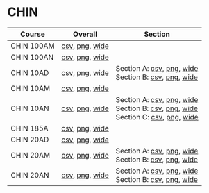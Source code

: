 # CHIN

| Course | Overall | Section |
| ------ | ------- | ------- |
| CHIN 100AM | [csv](https://github.com/UCSD-Historical-Enrollment-Data/2023Fall/blob/main/overall/CHIN%20100AM.csv), [png](https://raw.githubusercontent.com/UCSD-Historical-Enrollment-Data/2023Fall/main/plot_overall/CHIN%20100AM.png), [wide](https://raw.githubusercontent.com/UCSD-Historical-Enrollment-Data/2023Fall/main/plot_overall_wide/CHIN%20100AM.png) |  |
| CHIN 100AN | [csv](https://github.com/UCSD-Historical-Enrollment-Data/2023Fall/blob/main/overall/CHIN%20100AN.csv), [png](https://raw.githubusercontent.com/UCSD-Historical-Enrollment-Data/2023Fall/main/plot_overall/CHIN%20100AN.png), [wide](https://raw.githubusercontent.com/UCSD-Historical-Enrollment-Data/2023Fall/main/plot_overall_wide/CHIN%20100AN.png) |  |
| CHIN 10AD | [csv](https://github.com/UCSD-Historical-Enrollment-Data/2023Fall/blob/main/overall/CHIN%2010AD.csv), [png](https://raw.githubusercontent.com/UCSD-Historical-Enrollment-Data/2023Fall/main/plot_overall/CHIN%2010AD.png), [wide](https://raw.githubusercontent.com/UCSD-Historical-Enrollment-Data/2023Fall/main/plot_overall_wide/CHIN%2010AD.png) | Section A: [csv](https://github.com/UCSD-Historical-Enrollment-Data/2023Fall/blob/main/section/CHIN%2010AD_A.csv), [png](https://raw.githubusercontent.com/UCSD-Historical-Enrollment-Data/2023Fall/main/plot_section/CHIN%2010AD_A.png), [wide](https://raw.githubusercontent.com/UCSD-Historical-Enrollment-Data/2023Fall/main/plot_section_wide/CHIN%2010AD_A.png)<br>Section B: [csv](https://github.com/UCSD-Historical-Enrollment-Data/2023Fall/blob/main/section/CHIN%2010AD_B.csv), [png](https://raw.githubusercontent.com/UCSD-Historical-Enrollment-Data/2023Fall/main/plot_section/CHIN%2010AD_B.png), [wide](https://raw.githubusercontent.com/UCSD-Historical-Enrollment-Data/2023Fall/main/plot_section_wide/CHIN%2010AD_B.png) |
| CHIN 10AM | [csv](https://github.com/UCSD-Historical-Enrollment-Data/2023Fall/blob/main/overall/CHIN%2010AM.csv), [png](https://raw.githubusercontent.com/UCSD-Historical-Enrollment-Data/2023Fall/main/plot_overall/CHIN%2010AM.png), [wide](https://raw.githubusercontent.com/UCSD-Historical-Enrollment-Data/2023Fall/main/plot_overall_wide/CHIN%2010AM.png) |  |
| CHIN 10AN | [csv](https://github.com/UCSD-Historical-Enrollment-Data/2023Fall/blob/main/overall/CHIN%2010AN.csv), [png](https://raw.githubusercontent.com/UCSD-Historical-Enrollment-Data/2023Fall/main/plot_overall/CHIN%2010AN.png), [wide](https://raw.githubusercontent.com/UCSD-Historical-Enrollment-Data/2023Fall/main/plot_overall_wide/CHIN%2010AN.png) | Section A: [csv](https://github.com/UCSD-Historical-Enrollment-Data/2023Fall/blob/main/section/CHIN%2010AN_A.csv), [png](https://raw.githubusercontent.com/UCSD-Historical-Enrollment-Data/2023Fall/main/plot_section/CHIN%2010AN_A.png), [wide](https://raw.githubusercontent.com/UCSD-Historical-Enrollment-Data/2023Fall/main/plot_section_wide/CHIN%2010AN_A.png)<br>Section B: [csv](https://github.com/UCSD-Historical-Enrollment-Data/2023Fall/blob/main/section/CHIN%2010AN_B.csv), [png](https://raw.githubusercontent.com/UCSD-Historical-Enrollment-Data/2023Fall/main/plot_section/CHIN%2010AN_B.png), [wide](https://raw.githubusercontent.com/UCSD-Historical-Enrollment-Data/2023Fall/main/plot_section_wide/CHIN%2010AN_B.png)<br>Section C: [csv](https://github.com/UCSD-Historical-Enrollment-Data/2023Fall/blob/main/section/CHIN%2010AN_C.csv), [png](https://raw.githubusercontent.com/UCSD-Historical-Enrollment-Data/2023Fall/main/plot_section/CHIN%2010AN_C.png), [wide](https://raw.githubusercontent.com/UCSD-Historical-Enrollment-Data/2023Fall/main/plot_section_wide/CHIN%2010AN_C.png) |
| CHIN 185A | [csv](https://github.com/UCSD-Historical-Enrollment-Data/2023Fall/blob/main/overall/CHIN%20185A.csv), [png](https://raw.githubusercontent.com/UCSD-Historical-Enrollment-Data/2023Fall/main/plot_overall/CHIN%20185A.png), [wide](https://raw.githubusercontent.com/UCSD-Historical-Enrollment-Data/2023Fall/main/plot_overall_wide/CHIN%20185A.png) |  |
| CHIN 20AD | [csv](https://github.com/UCSD-Historical-Enrollment-Data/2023Fall/blob/main/overall/CHIN%2020AD.csv), [png](https://raw.githubusercontent.com/UCSD-Historical-Enrollment-Data/2023Fall/main/plot_overall/CHIN%2020AD.png), [wide](https://raw.githubusercontent.com/UCSD-Historical-Enrollment-Data/2023Fall/main/plot_overall_wide/CHIN%2020AD.png) |  |
| CHIN 20AM | [csv](https://github.com/UCSD-Historical-Enrollment-Data/2023Fall/blob/main/overall/CHIN%2020AM.csv), [png](https://raw.githubusercontent.com/UCSD-Historical-Enrollment-Data/2023Fall/main/plot_overall/CHIN%2020AM.png), [wide](https://raw.githubusercontent.com/UCSD-Historical-Enrollment-Data/2023Fall/main/plot_overall_wide/CHIN%2020AM.png) | Section A: [csv](https://github.com/UCSD-Historical-Enrollment-Data/2023Fall/blob/main/section/CHIN%2020AM_A.csv), [png](https://raw.githubusercontent.com/UCSD-Historical-Enrollment-Data/2023Fall/main/plot_section/CHIN%2020AM_A.png), [wide](https://raw.githubusercontent.com/UCSD-Historical-Enrollment-Data/2023Fall/main/plot_section_wide/CHIN%2020AM_A.png)<br>Section B: [csv](https://github.com/UCSD-Historical-Enrollment-Data/2023Fall/blob/main/section/CHIN%2020AM_B.csv), [png](https://raw.githubusercontent.com/UCSD-Historical-Enrollment-Data/2023Fall/main/plot_section/CHIN%2020AM_B.png), [wide](https://raw.githubusercontent.com/UCSD-Historical-Enrollment-Data/2023Fall/main/plot_section_wide/CHIN%2020AM_B.png) |
| CHIN 20AN | [csv](https://github.com/UCSD-Historical-Enrollment-Data/2023Fall/blob/main/overall/CHIN%2020AN.csv), [png](https://raw.githubusercontent.com/UCSD-Historical-Enrollment-Data/2023Fall/main/plot_overall/CHIN%2020AN.png), [wide](https://raw.githubusercontent.com/UCSD-Historical-Enrollment-Data/2023Fall/main/plot_overall_wide/CHIN%2020AN.png) | Section A: [csv](https://github.com/UCSD-Historical-Enrollment-Data/2023Fall/blob/main/section/CHIN%2020AN_A.csv), [png](https://raw.githubusercontent.com/UCSD-Historical-Enrollment-Data/2023Fall/main/plot_section/CHIN%2020AN_A.png), [wide](https://raw.githubusercontent.com/UCSD-Historical-Enrollment-Data/2023Fall/main/plot_section_wide/CHIN%2020AN_A.png)<br>Section B: [csv](https://github.com/UCSD-Historical-Enrollment-Data/2023Fall/blob/main/section/CHIN%2020AN_B.csv), [png](https://raw.githubusercontent.com/UCSD-Historical-Enrollment-Data/2023Fall/main/plot_section/CHIN%2020AN_B.png), [wide](https://raw.githubusercontent.com/UCSD-Historical-Enrollment-Data/2023Fall/main/plot_section_wide/CHIN%2020AN_B.png) |
